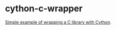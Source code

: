 # cython-c-wrapper
[Simple example of wrapping a C library with Cython](https://stavshamir.github.io/python/making-your-c-library-callable-from-python-by-wrapping-it-with-cython/).
